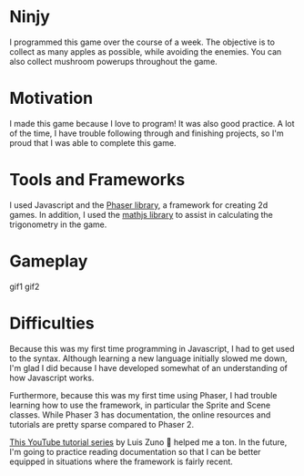 # Ninjy
I programmed this game over the course of a week. The objective is to collect as many apples as possible, while avoiding the enemies. You can also collect mushroom powerups throughout the game.

# Motivation
I made this game because I love to program! It was also good practice. A lot of the time, I have trouble following through and finishing projects, so I'm proud that I was able to complete this game.

# Tools and Frameworks
I used Javascript and the [Phaser library](https://phaser.io/phaser3), a framework for creating 2d games. In addition, I used the [mathjs library](https://mathjs.org/) to assist in calculating the trigonometry in the game.

# Gameplay
gif1
gif2

# Difficulties
Because this was my first time programming in Javascript, I had to get used to the syntax. Although learning a new language initially slowed me down, I'm glad I did because I have developed somewhat of an understanding of how Javascript works. 

Furthermore, because this was my first time using Phaser, I had trouble learning how to use the framework, in particular the Sprite and Scene classes. While Phaser 3 has documentation, the online resources and tutorials are pretty sparse compared to Phaser 2. 

[This YouTube tutorial series](https://www.youtube.com/watch?v=frRWKxB9Hm0) by Luis Zuno :pray: helped me a ton. In the future, I'm going to practice reading documentation so that I can be better equipped in situations where the framework is fairly recent.
